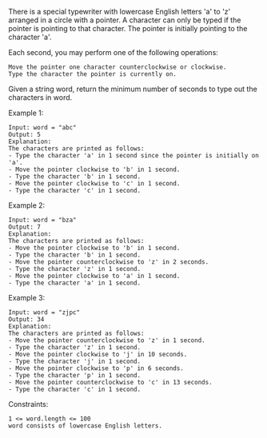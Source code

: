 There is a special typewriter with lowercase English letters 'a' to 'z' arranged in a circle with a pointer. A character can only be typed if the pointer is pointing to that character. The pointer is initially pointing to the character 'a'.

Each second, you may perform one of the following operations:

    Move the pointer one character counterclockwise or clockwise.
    Type the character the pointer is currently on.

Given a string word, return the minimum number of seconds to type out the characters in word.

Example 1:

    Input: word = "abc"
    Output: 5
    Explanation:
    The characters are printed as follows:
    - Type the character 'a' in 1 second since the pointer is initially on 'a'.
    - Move the pointer clockwise to 'b' in 1 second.
    - Type the character 'b' in 1 second.
    - Move the pointer clockwise to 'c' in 1 second.
    - Type the character 'c' in 1 second.

Example 2:

    Input: word = "bza"
    Output: 7
    Explanation:
    The characters are printed as follows:
    - Move the pointer clockwise to 'b' in 1 second.
    - Type the character 'b' in 1 second.
    - Move the pointer counterclockwise to 'z' in 2 seconds.
    - Type the character 'z' in 1 second.
    - Move the pointer clockwise to 'a' in 1 second.
    - Type the character 'a' in 1 second.

Example 3:

    Input: word = "zjpc"
    Output: 34
    Explanation:
    The characters are printed as follows:
    - Move the pointer counterclockwise to 'z' in 1 second.
    - Type the character 'z' in 1 second.
    - Move the pointer clockwise to 'j' in 10 seconds.
    - Type the character 'j' in 1 second.
    - Move the pointer clockwise to 'p' in 6 seconds.
    - Type the character 'p' in 1 second.
    - Move the pointer counterclockwise to 'c' in 13 seconds.
    - Type the character 'c' in 1 second.

Constraints:

    1 <= word.length <= 100
    word consists of lowercase English letters.
